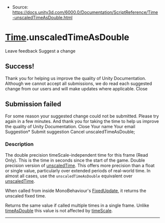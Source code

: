 * Source: https://docs.unity3d.com/6000.0/Documentation/ScriptReference/Time-unscaledTimeAsDouble.html

#  [Time](https://docs.unity3d.com/6000.0/Documentation/ScriptReference/Time.html).unscaledTimeAsDouble
Leave feedback
Suggest a change
## Success!
Thank you for helping us improve the quality of Unity Documentation. Although we cannot accept all submissions, we do read each suggested change from our users and will make updates where applicable.
Close
## Submission failed
For some reason your suggested change could not be submitted. Please <a>try again</a> in a few minutes. And thank you for taking the time to help us improve the quality of Unity Documentation.
Close
Your name Your email Suggestion* Submit suggestion
Cancel
unscaledTimeAsDouble; 
### Description
The double precision timeScale-independent time for this frame (Read Only). This is the time in seconds since the start of the game.
Double precision version of [unscaledTime](https://docs.unity3d.com/6000.0/Documentation/ScriptReference/Time-unscaledTime.html). This offers more precision than a float or single value, particularly over extended periods of real-world time. In almost all cases, use the `unscaledTimeAsDouble` equivalent over [unscaledTime](https://docs.unity3d.com/6000.0/Documentation/ScriptReference/Time-unscaledTime.html).  
  
When called from inside MonoBehaviour's [FixedUpdate](https://docs.unity3d.com/6000.0/Documentation/ScriptReference/MonoBehaviour.FixedUpdate.html), it returns the unscaled fixed time.  
  
Returns the same value if called multiple times in a single frame. Unlike [timeAsDouble](https://docs.unity3d.com/6000.0/Documentation/ScriptReference/Time-timeAsDouble.html) this value is not affected by [timeScale](https://docs.unity3d.com/6000.0/Documentation/ScriptReference/Time-timeScale.html).
* * *
